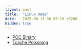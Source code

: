```yaml
---
layout: post
title:  "Linux Heap"
date:   2025-08-13 06:50:19 +0200
hidden: true
---
```

- [POC Binary](/2025/08/13/poc-binary.html)<br>
- [Tcache Poisoning](/2025/08/13/tcache-poison.html)<br>
